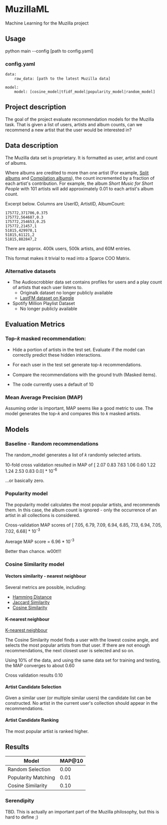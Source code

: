 # MuzillaML
Machine Learning for the Muzilla project

## Usage
python main --config [path to config.yaml]

### config.yaml

    data:
        raw_data: [path to the latest Muzilla data]

    model:
        model: [cosine_model|tfidf_model|popularity_model|random_model]

## Project description

The goal of the project evaluate recommendation models for the Muzilla task.
That is given a list of users, artists and album counts, can we recommend a new artist that the user would be interested in?  


## Data description

The Muzilla data set is proprietary. It is formatted as user, artist and count of albums.

Where albums are credited to more than one artist 
(For example, [Split albums](https://en.wikipedia.org/wiki/Split_album) and [Compilation albums](https://en.wikipedia.org/wiki/Compilation_album)), 
the count incremented by a fraction of each artist's contribution. 
For example, the album _Short Music for Short People_ with 101 artists will add approximately 0.01 to each artist's album count.   

Excerpt below. Columns are UserID, ArtistID, AlbumCount:

    175772,371706,0.375
    175772,564687,0.3
    175772,254653,0.25
    175772,21457,1
    51815,429978,1
    51815,61121,2
    51815,882847,2

There are approx. 400k users, 500k artists, and 60M entries.

This format makes it trivial to read into a Sparce COO Matrix.

### Alternative datasets

- The Audioscrobbler data set contains profiles for users and a play count of artists that each user listens to.
  - Originalk dataset no longer publicly available 
  - [LastFM dataset on Kaggle](https://www.kaggle.com/datasets/harshal19t/lastfm-dataset)
- Spotify Million Playlist Dataset
  - No longer publicly available

## Evaluation Metrics

### Top-𝑘 masked recommendation:
 - Hide a portion of artists in the test set. Evaluate if the model can correctly predict these hidden interactions.
 - For each user in the test set generate top-𝑘 recommendations. 
 - Compare the recommendations with the ground truth (Masked items).

 - The code currently uses a default of 10

### Mean Average Precision (MAP)

Assuming order is important, MAP seems like a good metric to use.
The model generates the top-𝑘 and compares this to 𝑘 masked artists.

## Models

### Baseline - Random recommendations
The random_model generates a list of 𝑘 randomly selected artists.

10-fold cross validation resulted in MAP of [ 
2.07 
0.83
7.63
1.06
0.60
1.22
1.24
2.53
0.83
0.0] * 10<sup>-6</sup>

...or basically zero.

### Popularity model

The popularity model calculates the most popular artists, and recommends them.
In this case, the album count is ignored - only the occurrence of an artist in all collections is considered.

Cross-validation MAP scores of [
7.05, 6.79, 7.09, 6.94, 6.85, 7.13, 6.94, 7.05, 7.02, 6.68] * 10<sup>-3</sup>

Average MAP score = 6.96 * 10<sup>-3</sup>

Better than chance. w00t!!!

### Cosine Similarity model

#### Vectors similarity - nearest neighbour

Several metrics are possible, including:

- [Hamming Distance](https://en.wikipedia.org/wiki/Hamming_distance)
- [Jaccard Similarity](https://en.wikipedia.org/wiki/Jaccard_index)
- [Cosine Similarity](https://en.wikipedia.org/wiki/Cosine_similarity)

#### K-nearest neighbour

[K-nearest neighbour](https://en.wikipedia.org/wiki/K-nearest_neighbors_algorithm)

The Cosine Similarity model finds a user with the lowest cosine angle, and selects the most popular artists from that user. If there are not enough recommendations, the next closest user is selected and so on.

Using 10% of the data, and using the same data set for training and testing, the MAP converges to about 0.60

Cross validation results 0.10

#### Artist Candidate Selection

Given a similar user (or multiple similar users) the candidate list can be constructed. 
No artist in the current user's collection should appear in the recommendations. 

#### Artist Candidate Ranking

The most popular artist is ranked higher.  

## Results

| Model               | MAP@10 |
|---------------------|-------|
| Random Selection    | 0.00  |
| Popularity Matching | 0.01  |
| Cosine Similarity   | 0.10  | 

### Serendipity 

TBD. This is actually an important part of the Muzilla philosophy, but this is hard to define ;)
